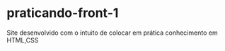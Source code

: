 # praticando-front-1
Site desenvolvido com o intuito de colocar em prática conhecimento em HTML,CSS
